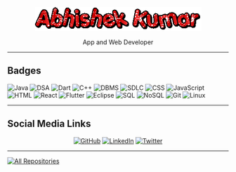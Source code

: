 <div align="center">
  <img src="text.gif" alt="Open In Animation">
  <p>App and Web Developer</p>
</div>

---
## Badges

![Java](https://img.shields.io/badge/Java-007396?style=for-the-badge&logo=java&logoColor=white)
![DSA](https://img.shields.io/badge/DSA-FF4500?style=for-the-badge&color=FF4500)
![Dart](https://img.shields.io/badge/Dart-0175C2?style=for-the-badge&logo=dart&logoColor=white)
![C++](https://img.shields.io/badge/C++-00599C?style=for-the-badge&logo=c%2B%2B&logoColor=white)
![DBMS](https://img.shields.io/badge/DBMS-FF6F61?style=for-the-badge&color=FF6F61)
![SDLC](https://img.shields.io/badge/SDLC-6CBAD9?style=for-the-badge&color=6CBAD9)
![CSS](https://img.shields.io/badge/CSS-1572B6?style=for-the-badge&logo=css3&logoColor=white)
![JavaScript](https://img.shields.io/badge/JavaScript-F7DF1E?style=for-the-badge&logo=javascript&logoColor=black)
![HTML](https://img.shields.io/badge/HTML-E34F26?style=for-the-badge&logo=html5&logoColor=white)
![React](https://img.shields.io/badge/React-61DAFB?style=for-the-badge&logo=react&logoColor=white)
![Flutter](https://img.shields.io/badge/Flutter-02569B?style=for-the-badge&logo=flutter&logoColor=white)
![Eclipse](https://img.shields.io/badge/Eclipse-2C2255?style=for-the-badge&logo=eclipse&logoColor=white)
![SQL](https://img.shields.io/badge/SQL-003B57?style=for-the-badge&logo=postgresql&logoColor=white)
![NoSQL](https://img.shields.io/badge/NoSQL-4DB33D?style=for-the-badge&color=4DB33D)
![Git](https://img.shields.io/badge/Git-F05032?style=for-the-badge&logo=git&logoColor=white)
![Linux](https://img.shields.io/badge/Linux-3333CC?style=for-the-badge&logo=linux&logoColor=white)

---

## Social Media Links

<!-- Add your social media links with icons -->
<div align="center">


[![GitHub](https://img.shields.io/badge/GitHub-ABHISHEKKUMAR89207-blue?style=for-the-badge&logo=github)](https://github.com/ABHISHEKKUMAR89207)
[![LinkedIn](https://img.shields.io/badge/LinkedIn-Profile-blue?style=for-the-badge&logo=linkedin)](https://www.linkedin.com/in/Abhishek)
[![Twitter](https://img.shields.io/badge/Twitter-profile-blue?style=for-the-badge&logo=twitter)](https://twitter.com/Abhishek)


</div>

---


  <a href="https://github.com/ABHISHEKKUMAR89207?tab=repositories&sort=stargazers"><img alt="All Repositories" title="All Repositories" src="https://custom-icon-badges.demolab.com/badge/-Click%20Here%20For%20All%20My%20Repos-1F222E?style=for-the-badge&logoColor=white&logo=repo"/></a>

